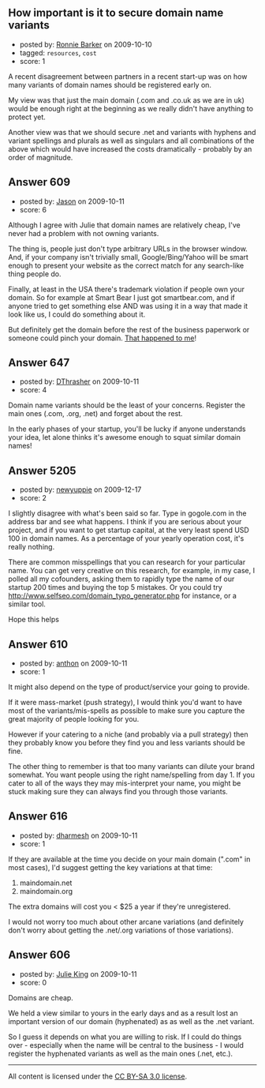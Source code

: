 ## How important is it to secure domain name variants

- posted by: [Ronnie Barker](https://stackexchange.com/users/-1/286-ronnie-barker) on 2009-10-10
- tagged: `resources`, `cost`
- score: 1

A recent disagreement between partners in a recent start-up was on how many variants of domain names should be registered early on.

My view was that just the main domain (.com and .co.uk as we are in uk) would be enough right at the beginning as we really didn't have anything to protect yet.

Another view was that we should secure .net and variants with hyphens and variant spellings and plurals as well as singulars and all combinations of the above which would have increased the costs dramatically - probably by an order of magnitude.



## Answer 609

- posted by: [Jason](https://stackexchange.com/users/-1/2-jason) on 2009-10-11
- score: 6

<p>Although I agree with Julie that domain names are relatively cheap, I've never had a problem with not owning variants.</p>

<p>The thing is, people just don't type arbitrary URLs in the browser window.  And, if your company isn't trivially small, Google/Bing/Yahoo will be smart enough to present your website as the correct match for any search-like thing people do.</p>

<p>Finally, at least in the USA there's trademark violation if people own your domain.  So for example at Smart Bear I just got smartbear.com, and if anyone tried to get something else AND was using it in a way that made it look like us, I could do something about it.</p>

<p>But definitely get the domain before the rest of the business paperwork or someone could pinch your domain.  <a href="http://blog.asmartbear.com/idiot-buying-smartbear-com.html" rel="nofollow">That happened to me</a>!</p>



## Answer 647

- posted by: [DThrasher](https://stackexchange.com/users/-1/326-dthrasher) on 2009-10-11
- score: 4

Domain name variants should be the least of your concerns. Register the main ones (.com, .org, .net) and forget about the rest. 

In the early phases of your startup, you'll be lucky if anyone understands your idea, let alone thinks it's awesome enough to squat similar domain names!


## Answer 5205

- posted by: [newyuppie](https://stackexchange.com/users/-1/1961-newyuppie) on 2009-12-17
- score: 2

I slightly disagree with what's been said so far. Type in gogole.com in the address bar and see what happens. I think if you are serious about your project, and if you want to get startup capital, at the very least spend USD 100 in domain names. As a percentage of your yearly operation cost, it's really nothing.

There are common misspellings that you can research for your particular name. You can get very creative on this research, for example, in my case, I polled all my cofounders, asking them to rapidly type the name of our startup 200 times and buying the top 5 mistakes. Or you could try http://www.selfseo.com/domain_typo_generator.php for instance, or a similar tool.

Hope this helps


## Answer 610

- posted by: [anthon](https://stackexchange.com/users/-1/238-anthon) on 2009-10-11
- score: 1

It might also depend on the type of product/service your going to provide.

If it were mass-market (push strategy), I would think you'd want to have most of the variants/mis-spells as possible to make sure you capture the great majority of people looking for you.

However if your catering to a niche (and probably via a pull strategy) then they probably know you before they find you and less variants should be fine.

The other thing to remember is that too many variants can dilute your brand somewhat. You want people using the right name/spelling from day 1. If you cater to all of the ways they may mis-interpret your name, you might be stuck making sure they can always find you through those variants. 


## Answer 616

- posted by: [dharmesh](https://stackexchange.com/users/-1/4-dharmesh) on 2009-10-11
- score: 1

If they are available at the time you decide on your main domain (".com" in most cases), I'd suggest getting the key variations at that time:

1) maindomain.net
2) maindomain.org

The extra domains will cost you < $25 a year if they're unregistered.

I would not worry too much about other arcane variations (and definitely don't worry about getting the .net/.org variations of those variations).




## Answer 606

- posted by: [Julie King](https://stackexchange.com/users/-1/11-julie-king) on 2009-10-11
- score: 0

Domains are cheap. 

We held a view similar to yours in the early days and as a result lost an important version of our domain (hyphenated) as as well as the .net variant.

So I guess it depends on what you are willing to risk.  If I could do things over - especially when the name will be central to the business - I would register the hyphenated variants as well as the main ones (.net, etc.).



---

All content is licensed under the [CC BY-SA 3.0 license](https://creativecommons.org/licenses/by-sa/3.0/).
